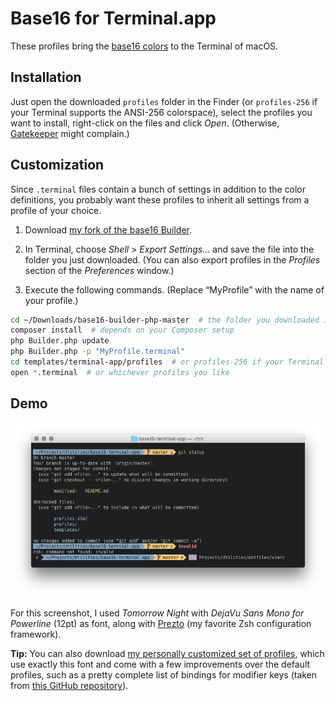 # Base16 for Terminal.app

These profiles bring the [base16 colors](https://github.com/chriskempson/base16) to the Terminal of macOS.

## Installation

Just open the downloaded `profiles` folder in the Finder (or `profiles-256` if your Terminal
supports the ANSI-256 colorspace), select the profiles you want to install, right-click on the files
and click *Open*. (Otherwise, [Gatekeeper](https://support.apple.com/en-us/HT202491) might complain.)

## Customization

Since `.terminal` files contain a bunch of settings in addition to the color definitions, you
probably want these profiles to inherit all settings from a profile of your choice.

1. Download [my fork of the base16 Builder](https://github.com/vbwx/base16-builder-php).

2. In Terminal, choose *Shell* > *Export Settings&hellip;* and save the file into the folder you
   just downloaded. (You can also export profiles in the *Profiles* section of the *Preferences*
window.)

3. Execute the following commands. (Replace &ldquo;MyProfile&rdquo; with the name of your profile.)
```sh
cd ~/Downloads/base16-builder-php-master  # the folder you downloaded in step 1
composer install  # depends on your Composer setup
php Builder.php update
php Builder.php -p "MyProfile.terminal"
cd templates/terminal-app/profiles  # or profiles-256 if your Terminal supports the ANSI 256 colorspace
open *.terminal  # or whichever profiles you like
```

## Demo

![Tomorrow Night profile](assets/tomorrow-night.png)

For this screenshot, I used *Tomorrow Night* with *DejaVu Sans Mono for Powerline* (12pt) as font,
along with [Prezto](https://github.com/vbwx/prezto) (my favorite Zsh configuration framework).

**Tip:** You can also download
[my personally customized set of profiles](https://github.com/vbwx/base16-terminal-app/releases/download/1809/base16-terminal.dmg),
which use exactly this font and come with a few improvements over the default profiles,
such as a pretty complete list of bindings for modifier keys (taken from
[this GitHub repository](https://github.com/google/terminal-app-function-keys)).
